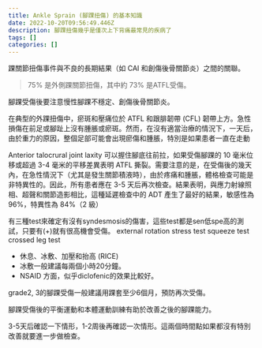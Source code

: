 ```yaml
---
title: Ankle Sprain (腳踝扭傷) 的基本知識
date: 2022-10-20T09:56:49.446Z
description: 腳踝扭傷幾乎是僅次上下背痛最常見的疾病了
tags: []
categories: []
---
```

踝關節扭傷事件與不良的長期結果（如 CAI 和創傷後骨關節炎）之間的關聯。

> 75% 是外側踝關節扭傷，其中約 73% 是ATFL受傷。

腳踝受傷後要注意慢性腳踝不穩定、創傷後骨關節炎。

在典型的外踝扭傷中，瘀斑和壓痛位於 ATFL 和跟腓韌帶 (CFL) 韌帶上方。急性損傷在前足或腳趾上沒有腫脹或瘀斑。然而，在沒有適當治療的情況下，一天后，由於重力的原因，整個足部可能會出現瘀傷和腫脹，特別是如果患者一直在走動

Anterior talocrural joint laxity 可以握住腳底往前拉，如果受傷腳踝的 10 毫米位移或超過 3-4 毫米的平移差異表明 ATFL 撕裂。需要注意的是，在受傷後的幾天內，在急性情況下（尤其是發生關節積液時），由於疼痛和腫脹，體格檢查可能是非特異性的。因此，所有患者應在 3-5 天后再次檢查。結果表明，與應力射線照相、超聲和關節造影相比，這種延遲檢查中的 ADT 產生了最好的結果，敏感性為 96%，特異性為 84%（2 級）

有三種test來確定有沒有syndesmosis的傷害，這些test都是sen低spe高的測試，只要有(+)就有很高機會受傷。
  external rotation stress test
  squeeze test
  crossed leg test



* 休息、冰敷、加壓和抬高 (RICE)
* 冰敷一般建議每兩個小時20分鐘。
* NSAID 方面，似乎diclofenic的效果比較好。

grade2, 3的腳踝受傷一般建議用踝套至少6個月，預防再次受傷。

腳踝受傷後的平衡運動和本體運動訓練有助於改善之後的腳踝能力。

3-5天后確認一下情形，1-2周後再確認一次情形。這兩個時間點如果都沒有特別改善就要進一步做檢查。